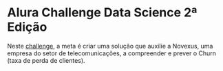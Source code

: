 # Alura Challenge Data Science 2ª Edição

Neste [challenge](https://www.alura.com.br/challenges/dados-2?host=https://cursos.alura.com.br), a meta é criar uma solução que auxilie a Novexus, uma empresa do setor de telecomunicações, a compreender e prever o Churn (taxa de perda de clientes). 

